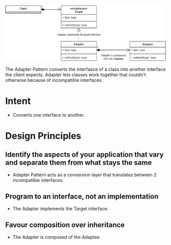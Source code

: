 ![alt text][pattern]

The Adapter Pattern converts the interfaace of a class into another interface the client expects.
Adapter lets classes work together that couldn't otherwise because of incompatible interfaces.

# Intent
- Converts one interface to another.

# Design Principles
## Identify the aspects of your application that vary and separate them from what stays the same
- Adapter Pattern acts as a conversion layer that translates between 2 incompatible interfaces.

## Program to an interface, not an implementation
- The Adapter implements the Target interface.

## Favour composition over inheritance
- The Adapter is composed of the Adaptee.


[pattern]: https://github.com/therealjordanlee/Design.Patterns/raw/master/src/Adapter/adapter.png "Adapter Pattern"